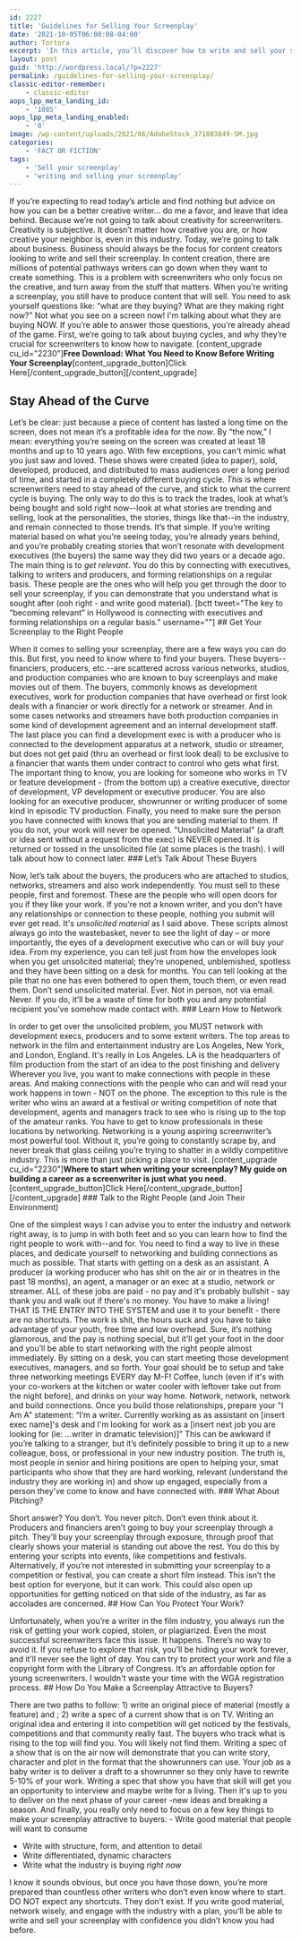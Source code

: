```yaml
---
id: 2227
title: 'Guidelines for Selling Your Screenplay'
date: '2021-10-05T06:00:08-04:00'
author: Tortora
excerpt: 'In this article, you’ll discover how to write and sell your screenplay to the right people and learn how to position yourself as a contender in the competitive film industry. '
layout: post
guid: 'http://wordpress.local/?p=2227'
permalink: /guidelines-for-selling-your-screenplay/
classic-editor-remember:
    - classic-editor
aops_lpp_meta_landing_id:
    - '1085'
aops_lpp_meta_landing_enabled:
    - '0'
image: /wp-content/uploads/2021/06/AdobeStock_371803849-SM.jpg
categories:
    - 'FACT OR FICTION'
tags:
    - 'Sell your screenplay'
    - 'writing and selling your screenplay'
---
```


If you’re expecting to read today’s article and find nothing but advice on how you can be a better creative writer... do me a favor, and leave that idea behind. Because we’re not going to talk about creativity for screenwriters. Creativity is subjective. It doesn’t matter how creative you are, or how creative your neighbor is, even in this industry. Today, we’re going to talk about business. Business should always be the focus for content creators looking to write and sell their screenplay. In content creation, there are millions of potential pathways writers can go down when they want to create something. This is a problem with screenwriters who only focus on the creative, and turn away from the stuff that matters. When you’re writing a screenplay, you still have to produce content that will sell. You need to ask yourself questions like: “what are they buying? What are they making right now?” Not what you see on a screen now! I'm talking about what they are buying NOW. If you’re able to answer those questions, you’re already ahead of the game. First, we’re going to talk about buying cycles, and why they’re crucial for screenwriters to know how to navigate. \[content\_upgrade cu\_id="2230"\]**Free Download: What You Need to Know Before Writing Your Screenplay**\[content\_upgrade\_button\]Click Here\[/content\_upgrade\_button\]\[/content\_upgrade\]

## Stay Ahead of the Curve

 Let’s be clear: just because a piece of content has lasted a long time on the screen, does not mean it’s a profitable idea for the *now*. By “the now,” I mean: everything you’re seeing on the screen was created at least 18 months and up to 10 years ago. With few exceptions, you can't mimic what you just saw and loved. These shows were created (idea to paper), sold, developed, produced, and distributed to mass audiences over a long period of time, and started in a completely different buying cycle. *This* is where screenwriters need to stay ahead of the curve, and stick to what the current cycle is buying. The only way to do this is to track the trades, look at what’s being bought and sold right now--look at what stories are trending and selling, look at the personalities, the stories, things like that--in the industry, and remain connected to those trends. It’s that simple. If you’re writing material based on what you’re seeing today, you’re already years behind, and you’re probably creating stories that won’t resonate with development executives (the buyers) the same way they did two years or a decade ago. The main thing is to *get relevant*. You do this by connecting with executives, talking to writers and producers, and forming relationships on a regular basis. These people are the ones who will help you get through the door to sell your screenplay, if you can demonstrate that you understand what is sought after (ooh right - and write good material). \[bctt tweet="The key to “becoming relevant” in Hollywood is connecting with executives and forming relationships on a regular basis." username=""\] ## Get Your Screenplay to the Right People

 When it comes to selling your screenplay, there are a few ways you can do this. But first, you need to know where to find your buyers. These buyers--financiers, producers, etc.--are scattered across various networks, studios, and production companies who are known to buy screenplays and make movies out of them. The buyers, commonly knows as development executives, work for production companies that have overhead or first look deals with a financier or work directly for a network or streamer. And in some cases networks and streamers have both production companies in some kind of development agreement and an internal development staff. The last place you can find a development exec is with a producer who is connected to the development apparatus at a network, studio or streamer, but does not get paid (thru an overhead or first look deal) to be exclusive to a financier that wants them under contract to control who gets what first. The important thing to know, you are looking for someone who works in TV or feature development - (from the bottom up) a creative executive, director of development, VP development or executive producer. You are also looking for an executive producer, showrunner or writing producer of some kind in episodic TV production. Finally, you need to make sure the person you have connected with knows that you are sending material to them. If you do not, your work will never be opened. "Unsolicited Material" (a draft or idea sent without a request from the exec) is NEVER opened. It is returned or tossed in the unsolicited file (at some places is the trash). I will talk about how to connect later. ### Let’s Talk About These Buyers

 Now, let’s talk about the buyers, the producers who are attached to studios, networks, streamers and also work independently. You must sell to these people, first and foremost. These are the people who will open doors for you if they like your work. If you’re not a known writer, and you don’t have any relationships or connection to these people, nothing you submit will ever get read. It's *unsolicited material* as I said above. These scripts almost always go into the wastebasket, never to see the light of day – or more importantly, the eyes of a development executive who can or will buy your idea. From my experience, you can tell just from how the envelopes look when you get unsolicited material; they’re unopened, unblemished, spotless and they have been sitting on a desk for months. You can tell looking at the pile that no one has even bothered to open them, touch them, or even read them. Don’t send unsolicited material. Ever. Not in person, not via email. Never. If you do, it’ll be a waste of time for both you and any potential recipient you’ve somehow made contact with. ### Learn How to Network

 In order to get over the unsolicited problem, you MUST network with development execs, producers and to some extent writers. The top areas to network in the film and entertainment industry are Los Angeles, New York, and London, England. It's really in Los Angeles. LA is the headquarters of film production from the start of an idea to the post finishing and delivery Wherever you live, you want to make connections with people in these areas. And making connections with the people who can and will read your work happens in town - NOT on the phone. The exception to this rule is the writer who wins an award at a festival or writing competition of note that development, agents and managers track to see who is rising up to the top of the amateur ranks. You have to get to know professionals in these locations by networking. Networking is a young aspiring screenwriter’s most powerful tool. Without it, you’re going to constantly scrape by, and never break that glass ceiling you’re trying to shatter in a wildly competitive industry. This is more than just picking a place to visit. \[content\_upgrade cu\_id="2230"\]**Where to start when writing your screenplay? My guide on building a career as a screenwriter is just what you need.**\[content\_upgrade\_button\]Click Here\[/content\_upgrade\_button\]\[/content\_upgrade\] ### Talk to the Right People (and Join Their Environment)

 One of the simplest ways I can advise you to enter the industry and network right away, is to jump in with both feet and so you can learn how to find the right people to work with--and for. You need to find a way to live in these places, and dedicate yourself to networking and building connections as much as possible. That starts with getting on a desk as an assistant. A producer (a working producer who has shit on the air or in theatres in the past 18 months), an agent, a manager or an exec at a studio, network or streamer. ALL of these jobs are paid - no pay and it's probably bullshit - say thank you and walk out if there's no money. You have to make a living! THAT IS THE ENTRY INTO THE SYSTEM and use it to your benefit - there are no shortcuts. The work is shit, the hours suck and you have to take advantage of your youth, free time and low overhead. Sure, it’s nothing glamorous, and the pay is nothing special, but it’ll get your foot in the door and you’ll be able to start networking with the right people almost immediately. By sitting on a desk, you can start meeting those development executives, managers, and so forth. Your goal should be to setup and take three networking meetings EVERY day M-F! Coffee, lunch (even if it's with your co-workers at the kitchen or water cooler with leftover take out from the night before), and drinks on your way home. Network, network, network and build connections. Once you build those relationships, prepare your "I Am A" statement: “I’m a writer. Currently working as as assistant on \[insert exec name\]'s desk and I'm looking for work as a \[insert next job you are looking for (ie: ...writer in dramatic television)\]” This can be awkward if you’re talking to a stranger, but it’s definitely possible to bring it up to a new colleague, boss, or professional in your new industry position. The truth is, most people in senior and hiring positions are open to helping your, smat participants who show that they are hard working, relevant (understand the industry they are working in) and show up engaged, especially from a person they’ve come to know and have connected with. ### What About Pitching?

 Short answer? You don’t. You never pitch. Don’t even think about it. Producers and financiers aren’t going to buy your screenplay through a pitch. They’ll buy your screenplay through exposure, through proof that clearly shows your material is standing out above the rest. You do this by entering your scripts into events, like competitions and festivals. Alternatively, if you’re not interested in submitting your screenplay to a competition or festival, you can create a short film instead. This isn’t the best option for everyone, but it can work. This could also open up opportunities for getting noticed on that side of the industry, as far as accolades are concerned. ## How Can You Protect Your Work?

 Unfortunately, when you’re a writer in the film industry, you always run the risk of getting your work copied, stolen, or plagiarized. Even the most successful screenwriters face this issue. It happens. There’s no way to avoid it. If you refuse to explore that risk, you’ll be hiding your work forever, and it’ll never see the light of day. You can try to protect your work and file a copyright form with the Library of Congress. It’s an affordable option for young screenwriters. I wouldn't waste your time with the WGA registration process. ## How Do You Make a Screenplay Attractive to Buyers?

 There are two paths to follow: 1) write an original piece of material (mostly a feature) and ; 2) write a spec of a current show that is on TV. Writing an original idea and entering it into competition will get noticed by the festivals, competitions and that community really fast. The buyers who track what is rising to the top will find you. You will likely not find them. Writing a spec of a show that is on the air now will demonstrate that you can write story, character and plot in the format that the showrunners can use. Your job as a baby writer is to deliver a draft to a showrunner so they only have to rewrite 5-10% of your work. Writing a spec that show you have that skill will get you an opportunity to interview and maybe write for a living. Then it's up to you to deliver on the next phase of your career -new ideas and breaking a season. And finally, you really only need to focus on a few key things to make your screenplay attractive to buyers: - Write good material that people will want to consume
- Write with structure, form, and attention to detail
- Write differentiated, dynamic characters
- Write what the industry is buying *right now*
 
 I know it sounds obvious, but once you have those down, you’re more prepared than countless other writers who don’t even know where to start. DO NOT expect any shortcuts. They don’t exist. If you write good material, network wisely, and engage with the industry with a plan, you’ll be able to write and sell your screenplay with confidence you didn’t know you had before.